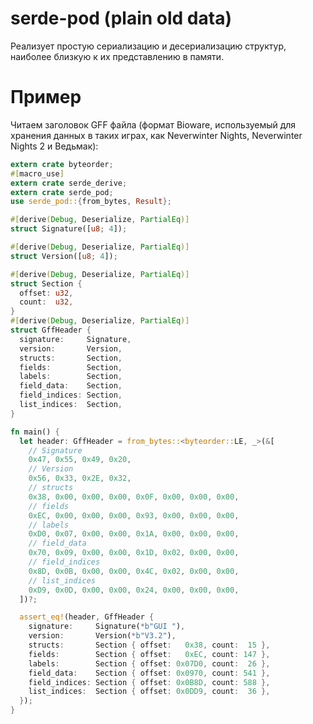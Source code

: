 serde-pod (plain old data)
==========================
Реализует простую сериализацию и десериализацию структур, наиболее близкую к их представлению в памяти.

# Пример
Читаем заголовок GFF файла (формат Bioware, используемый для хранения данных в
таких играх, как Neverwinter Nights, Neverwinter Nights 2 и Ведьмак):

```rust
extern crate byteorder;
#[macro_use]
extern crate serde_derive;
extern crate serde_pod;
use serde_pod::{from_bytes, Result};

#[derive(Debug, Deserialize, PartialEq)]
struct Signature([u8; 4]);

#[derive(Debug, Deserialize, PartialEq)]
struct Version([u8; 4]);

#[derive(Debug, Deserialize, PartialEq)]
struct Section {
  offset: u32,
  count:  u32,
}
#[derive(Debug, Deserialize, PartialEq)]
struct GffHeader {
  signature:     Signature,
  version:       Version,
  structs:       Section,
  fields:        Section,
  labels:        Section,
  field_data:    Section,
  field_indices: Section,
  list_indices:  Section,
}

fn main() {
  let header: GffHeader = from_bytes::<byteorder::LE, _>(&[
    // Signature
    0x47, 0x55, 0x49, 0x20,
    // Version
    0x56, 0x33, 0x2E, 0x32,
    // structs
    0x38, 0x00, 0x00, 0x00, 0x0F, 0x00, 0x00, 0x00,
    // fields
    0xEC, 0x00, 0x00, 0x00, 0x93, 0x00, 0x00, 0x00,
    // labels
    0xD0, 0x07, 0x00, 0x00, 0x1A, 0x00, 0x00, 0x00,
    // field_data
    0x70, 0x09, 0x00, 0x00, 0x1D, 0x02, 0x00, 0x00,
    // field_indices
    0x8D, 0x0B, 0x00, 0x00, 0x4C, 0x02, 0x00, 0x00,
    // list_indices
    0xD9, 0x0D, 0x00, 0x00, 0x24, 0x00, 0x00, 0x00,
  ])?;

  assert_eq!(header, GffHeader {
    signature:     Signature(*b"GUI "),
    version:       Version(*b"V3.2"),
    structs:       Section { offset:   0x38, count:  15 },
    fields:        Section { offset:   0xEC, count: 147 },
    labels:        Section { offset: 0x07D0, count:  26 },
    field_data:    Section { offset: 0x0970, count: 541 },
    field_indices: Section { offset: 0x0B8D, count: 588 },
    list_indices:  Section { offset: 0x0DD9, count:  36 },
  });
}
```